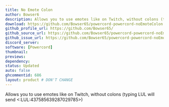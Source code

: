 ```yaml
---
title: No Emote Colon
author: Bowser6
description: Allows you to use emotes like on Twitch, without colons (typing LUL will send :LUL:>)
download: https://github.com/Bowser65/powercord-powercord-noEmoteColon
github_profile_url: https://github.com/Bowser65/
github_source_url: https://github.com/Bowser65/powercord-powercord-noEmoteColon
github_issue_url: https://github.com/Bowser65/powercord-powercord-noEmoteColon/issues
discord_server:
software: [Powercord]
thumbnail:
previews:
dependency:
status: Updated
auto: false
ghcommentid: 686
layout: product # DON'T CHANGE
---
```

Allows you to use emotes like on Twitch, without colons (typing LUL will send <:LUL:437585639287029785>)
